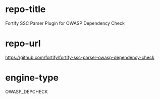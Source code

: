 # repo-title
Fortify SSC Parser Plugin for OWASP Dependency Check

# repo-url
https://github.com/fortify/fortify-ssc-parser-owasp-dependency-check

# engine-type
OWASP_DEPCHECK

